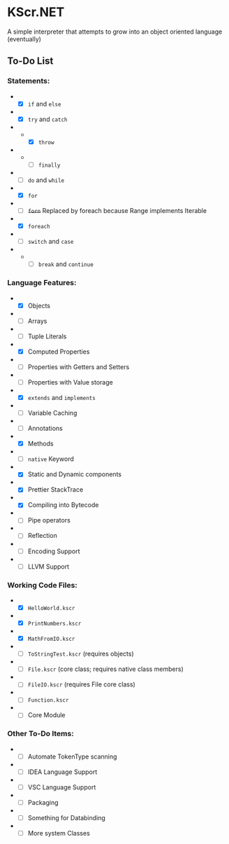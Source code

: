 # KScr.NET
A simple interpreter that attempts to grow into an object oriented language (eventually)

## To-Do List

### Statements:
- - [x] `if` and `else`
- - [x] `try` and `catch`
- - - [x] `throw`
- - - [ ] `finally`
- - [ ] `do` and `while`
- - [x] `for`
- - [ ] ~~`forn`~~ Replaced by foreach because Range implements Iterable
- - [x] `foreach`
- - [ ] `switch` and `case`
- - - [ ] `break` and `continue`

### Language Features:
- - [x] Objects
- - [ ] Arrays
- - [ ] Tuple Literals
- - [x] Computed Properties
- - [ ] Properties with Getters and Setters
- - [ ] Properties with Value storage
- - [x] `extends` and `implements`
- - [ ] Variable Caching
- - [ ] Annotations
- - [x] Methods
- - [ ] `native` Keyword
- - [x] Static and Dynamic components
- - [x] Prettier StackTrace
- - [x] Compiling into Bytecode
- - [ ] Pipe operators
- - [ ] Reflection
- - [ ] Encoding Support
- - [ ] LLVM Support

### Working Code Files:
- - [x] `HelloWorld.kscr`
- - [x] `PrintNumbers.kscr`
- - [x] `MathFromIO.kscr`
- - [ ] `ToStringTest.kscr` (requires objects)
- - [ ] `File.kscr` (core class; requires native class members)
- - [ ] `FileIO.kscr` (requires File core class)
- - [ ] `Function.kscr`
- - [ ] Core Module

### Other To-Do Items:
- - [ ] Automate TokenType scanning
- - [ ] IDEA Language Support
- - [ ] VSC Language Support
- - [ ] Packaging
- - [ ] Something for Databinding
- - [ ] More system Classes
